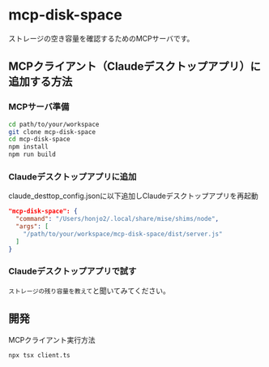 # mcp-disk-space

ストレージの空き容量を確認するためのMCPサーバです。

## MCPクライアント（Claudeデスクトップアプリ）に追加する方法

### MCPサーバ準備
```sh
cd path/to/your/workspace
git clone mcp-disk-space
cd mcp-disk-space
npm install
npm run build
```

### Claudeデスクトップアプリに追加
claude_desttop_config.jsonに以下追加しClaudeデスクトップアプリを再起動
```json
"mcp-disk-space": {
  "command": "/Users/honjo2/.local/share/mise/shims/node",
  "args": [
    "/path/to/your/workspace/mcp-disk-space/dist/server.js"
  ]
}
```

### Claudeデスクトップアプリで試す

`ストレージの残り容量を教えて`と聞いてみてください。

## 開発

MCPクライアント実行方法
```sh
npx tsx client.ts
```

